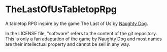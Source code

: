 # TheLastOfUsTabletopRpg
A tabletop RPG inspire by the game The Last of Us by [Naughty Dog](https://www.naughtydog.com/).

In the LICENSE file, "software" refers to the content of the git repository. This is only a fan adaptation of the game by Naughty Dog and most names are their intellectual property and cannot be sell in any way.
